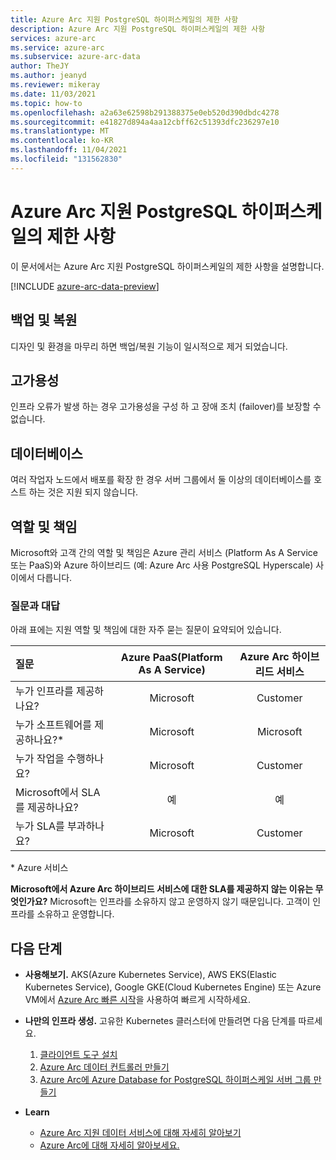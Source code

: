 ```yaml
---
title: Azure Arc 지원 PostgreSQL 하이퍼스케일의 제한 사항
description: Azure Arc 지원 PostgreSQL 하이퍼스케일의 제한 사항
services: azure-arc
ms.service: azure-arc
ms.subservice: azure-arc-data
author: TheJY
ms.author: jeanyd
ms.reviewer: mikeray
ms.date: 11/03/2021
ms.topic: how-to
ms.openlocfilehash: a2a63e62598b291388375e0eb520d390dbdc4278
ms.sourcegitcommit: e41827d894a4aa12cbff62c51393dfc236297e10
ms.translationtype: MT
ms.contentlocale: ko-KR
ms.lasthandoff: 11/04/2021
ms.locfileid: "131562830"
---
```

# <a name="limitations-of-azure-arc-enabled-postgresql-hyperscale"></a>Azure Arc 지원 PostgreSQL 하이퍼스케일의 제한 사항

이 문서에서는 Azure Arc 지원 PostgreSQL 하이퍼스케일의 제한 사항을 설명합니다. 

[!INCLUDE [azure-arc-data-preview](../../../includes/azure-arc-data-preview.md)]

## <a name="backup-and-restore"></a>백업 및 복원
디자인 및 환경을 마무리 하면 백업/복원 기능이 일시적으로 제거 되었습니다.

## <a name="high-availability"></a>고가용성
인프라 오류가 발생 하는 경우 고가용성을 구성 하 고 장애 조치 (failover)를 보장할 수 없습니다.

## <a name="databases"></a>데이터베이스
여러 작업자 노드에서 배포를 확장 한 경우 서버 그룹에서 둘 이상의 데이터베이스를 호스트 하는 것은 지원 되지 않습니다.

## <a name="roles-and-responsibilities"></a>역할 및 책임

Microsoft와 고객 간의 역할 및 책임은 Azure 관리 서비스 (Platform As A Service 또는 PaaS)와 Azure 하이브리드 (예: Azure Arc 사용 PostgreSQL Hyperscale) 사이에서 다릅니다. 

### <a name="frequently-asked-questions"></a>질문과 대답
아래 표에는 지원 역할 및 책임에 대한 자주 묻는 질문이 요약되어 있습니다.

| 질문                      | Azure PaaS(Platform As A Service) | Azure Arc 하이브리드 서비스 |
|:----------------------------------|:------------------------------------:|:---------------------------:|
| 누가 인프라를 제공하나요?  | Microsoft                          | Customer                  |
| 누가 소프트웨어를 제공하나요?*       | Microsoft                          | Microsoft                 |
| 누가 작업을 수행하나요? | Microsoft                          | Customer                  |
| Microsoft에서 SLA를 제공하나요?      | 예                                | 예                        |
| 누가 SLA를 부과하나요? | Microsoft                          | Customer                  |

\* Azure 서비스

__Microsoft에서 Azure Arc 하이브리드 서비스에 대한 SLA를 제공하지 않는 이유는 무엇인가요?__ Microsoft는 인프라를 소유하지 않고 운영하지 않기 때문입니다. 고객이 인프라를 소유하고 운영합니다.

## <a name="next-steps"></a>다음 단계

- **사용해보기.** AKS(Azure Kubernetes Service), AWS EKS(Elastic Kubernetes Service), Google GKE(Cloud Kubernetes Engine) 또는 Azure VM에서 [Azure Arc 빠른 시작](https://github.com/microsoft/azure_arc#azure-arc-enabled-data-services)을 사용하여 빠르게 시작하세요. 

- **나만의 인프라 생성.** 고유한 Kubernetes 클러스터에 만들려면 다음 단계를 따르세요. 
   1. [클라이언트 도구 설치](install-client-tools.md)
   2. [Azure Arc 데이터 컨트롤러 만들기](create-data-controller.md)
   3. [Azure Arc에 Azure Database for PostgreSQL 하이퍼스케일 서버 그룹 만들기](create-postgresql-hyperscale-server-group.md) 

- **Learn**
   - [Azure Arc 지원 데이터 서비스에 대해 자세히 알아보기](https://azure.microsoft.com/services/azure-arc/hybrid-data-services)
   - [Azure Arc에 대해 자세히 알아보세요.](https://aka.ms/azurearc)
